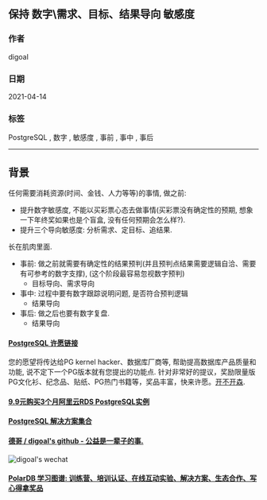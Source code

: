 ## 保持 数字\需求、目标、结果导向 敏感度    
            
### 作者            
digoal            
            
### 日期            
2021-04-14             
            
### 标签            
PostgreSQL , 数字 , 敏感度 , 事前 , 事中 , 事后     
            
----            
            
## 背景            
      
任何需要消耗资源(时间、金钱、人力等等)的事情, 做之前:
- 提升数字敏感度, 不能以买彩票心态去做事情(买彩票没有确定性的预期, 想象一下年终奖如果也是个盲盒, 没有任何预期会怎么样?).     
- 提升三个导向敏感度: 分析需求、定目标、追结果.  
  
长在肌肉里面.   
    
- 事前: 做之前就需要有确定性的结果预判(并且预判点结果需要逻辑自洽、需要有可参考的数字支撑), (这个阶段最容易忽视数字预判)     
    - 目标导向、需求导向  
- 事中: 过程中要有数字跟踪说明问题, 是否符合预判逻辑    
    - 结果导向
- 事后: 做之后也要有数字复盘.     
    - 结果导向
    
    
  
#### [PostgreSQL 许愿链接](https://github.com/digoal/blog/issues/76 "269ac3d1c492e938c0191101c7238216")
您的愿望将传达给PG kernel hacker、数据库厂商等, 帮助提高数据库产品质量和功能, 说不定下一个PG版本就有您提出的功能点. 针对非常好的提议，奖励限量版PG文化衫、纪念品、贴纸、PG热门书籍等，奖品丰富，快来许愿。[开不开森](https://github.com/digoal/blog/issues/76 "269ac3d1c492e938c0191101c7238216").  
  
  
#### [9.9元购买3个月阿里云RDS PostgreSQL实例](https://www.aliyun.com/database/postgresqlactivity "57258f76c37864c6e6d23383d05714ea")
  
  
#### [PostgreSQL 解决方案集合](https://yq.aliyun.com/topic/118 "40cff096e9ed7122c512b35d8561d9c8")
  
  
#### [德哥 / digoal's github - 公益是一辈子的事.](https://github.com/digoal/blog/blob/master/README.md "22709685feb7cab07d30f30387f0a9ae")
  
  
![digoal's wechat](../pic/digoal_weixin.jpg "f7ad92eeba24523fd47a6e1a0e691b59")
  
  
#### [PolarDB 学习图谱: 训练营、培训认证、在线互动实验、解决方案、生态合作、写心得拿奖品](https://www.aliyun.com/database/openpolardb/activity "8642f60e04ed0c814bf9cb9677976bd4")
  
